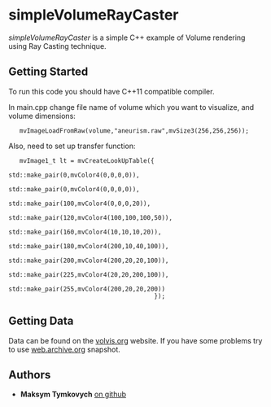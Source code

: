 # simpleVolumeRayCaster


*simpleVolumeRayCaster* is a simple C++ example of Volume rendering using Ray Casting technique.

## Getting Started

To run this code you should have C++11 compatible compiler.

In main.cpp change file name of volume which you want to visualize, and volume dimensions:
```
   mvImageLoadFromRaw(volume,"aneurism.raw",mvSize3(256,256,256));
```


Also, need to set up transfer function:

``` 
   mvImage1_t lt = mvCreateLookUpTable({
                                        std::make_pair(0,mvColor4(0,0,0,0)),
                                        std::make_pair(0,mvColor4(0,0,0,0)),
                                        std::make_pair(100,mvColor4(0,0,0,20)),
                                        std::make_pair(120,mvColor4(100,100,100,50)),
                                        std::make_pair(160,mvColor4(10,10,10,20)),
                                        std::make_pair(180,mvColor4(200,10,40,100)),
                                        std::make_pair(200,mvColor4(200,20,20,100)),
                                        std::make_pair(225,mvColor4(20,20,200,100)),
                                        std::make_pair(255,mvColor4(200,20,20,200))
                                        });
```

## Getting Data

Data can be found on the [volvis.org](http://volvis.org/) website. If you have some problems try to use [web.archive.org](https://web.archive.org/web/20150407034236/http://volvis.org:80/) snapshot.

## Authors

* **Maksym Tymkovych** [on github](https://github.com/MaksymTymkovych)
